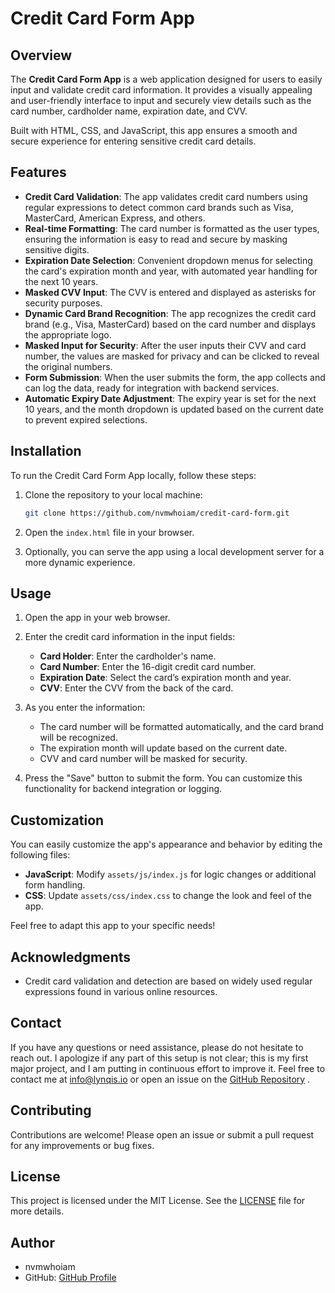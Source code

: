 # Credit Card Form App

## Overview

The **Credit Card Form App** is a web application designed for users to easily input and validate credit card information. It provides a visually appealing and user-friendly interface to input and securely view details such as the card number, cardholder name, expiration date, and CVV.

Built with HTML, CSS, and JavaScript, this app ensures a smooth and secure experience for entering sensitive credit card details.

## Features

- **Credit Card Validation**: The app validates credit card numbers using regular expressions to detect common card brands such as Visa, MasterCard, American Express, and others.
- **Real-time Formatting**: The card number is formatted as the user types, ensuring the information is easy to read and secure by masking sensitive digits.
- **Expiration Date Selection**: Convenient dropdown menus for selecting the card's expiration month and year, with automated year handling for the next 10 years.
- **Masked CVV Input**: The CVV is entered and displayed as asterisks for security purposes.
- **Dynamic Card Brand Recognition**: The app recognizes the credit card brand (e.g., Visa, MasterCard) based on the card number and displays the appropriate logo.
- **Masked Input for Security**: After the user inputs their CVV and card number, the values are masked for privacy and can be clicked to reveal the original numbers.
- **Form Submission**: When the user submits the form, the app collects and can log the data, ready for integration with backend services.
- **Automatic Expiry Date Adjustment**: The expiry year is set for the next 10 years, and the month dropdown is updated based on the current date to prevent expired selections.

## Installation

To run the Credit Card Form App locally, follow these steps:

1. Clone the repository to your local machine:

   ```bash
   git clone https://github.com/nvmwhoiam/credit-card-form.git
   ```

2. Open the `index.html` file in your browser.

3. Optionally, you can serve the app using a local development server for a more dynamic experience.

## Usage

1. Open the app in your web browser.

2. Enter the credit card information in the input fields:

   - **Card Holder**: Enter the cardholder's name.
   - **Card Number**: Enter the 16-digit credit card number.
   - **Expiration Date**: Select the card’s expiration month and year.
   - **CVV**: Enter the CVV from the back of the card.

3. As you enter the information:

   - The card number will be formatted automatically, and the card brand will be recognized.
   - The expiration month will update based on the current date.
   - CVV and card number will be masked for security.

4. Press the "Save" button to submit the form. You can customize this functionality for backend integration or logging.

## Customization

You can easily customize the app's appearance and behavior by editing the following files:

- **JavaScript**: Modify `assets/js/index.js` for logic changes or additional form handling.
- **CSS**: Update `assets/css/index.css` to change the look and feel of the app.

Feel free to adapt this app to your specific needs!

## Acknowledgments

- Credit card validation and detection are based on widely used regular expressions found in various online resources.

## Contact

If you have any questions or need assistance, please do not hesitate to reach out. I apologize if any part of this setup is not clear; this is my first major project, and I am putting in continuous effort to improve it. Feel free to contact me at [info@lynqis.io](mailto:info@lynqis.io) or open an issue on the [GitHub Repository](https://github.com/nvmwhoiam/credit-card-form)
.

## Contributing

Contributions are welcome! Please open an issue or submit a pull request for any improvements or bug fixes.

## License

This project is licensed under the MIT License. See the [LICENSE](LICENSE) file for more details.

## Author

- nvmwhoiam
- GitHub: [GitHub Profile](https://github.com/nvmwhoiam/)

